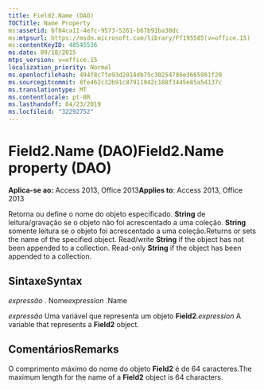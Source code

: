 ```yaml
---
title: Field2.Name (DAO)
TOCTitle: Name Property
ms:assetid: 6f84ca11-4e7c-9573-5261-b67b91ba30dc
ms:mtpsurl: https://msdn.microsoft.com/library/Ff195585(v=office.15)
ms:contentKeyID: 48545536
ms.date: 09/18/2015
mtps_version: v=office.15
localization_priority: Normal
ms.openlocfilehash: 494f8c7fe93d2014db75c30254786e3665981f20
ms.sourcegitcommit: 8fe462c32b91c87911942c188f3445e85a54137c
ms.translationtype: MT
ms.contentlocale: pt-BR
ms.lasthandoff: 04/23/2019
ms.locfileid: "32292752"
---
```

# <a name="field2name-property-dao"></a><span data-ttu-id="a91dc-102">Field2.Name (DAO)</span><span class="sxs-lookup"><span data-stu-id="a91dc-102">Field2.Name property (DAO)</span></span>


<span data-ttu-id="a91dc-103">**Aplica-se ao:** Access 2013, Office 2013</span><span class="sxs-lookup"><span data-stu-id="a91dc-103">**Applies to**: Access 2013, Office 2013</span></span>

<span data-ttu-id="a91dc-p101">Retorna ou define o nome do objeto especificado. **String** de leitura/gravação se o objeto não foi acrescentado a uma coleção. **String** somente leitura se o objeto foi acrescentado a uma coleção.</span><span class="sxs-lookup"><span data-stu-id="a91dc-p101">Returns or sets the name of the specified object. Read/write **String** if the object has not been appended to a collection. Read-only **String** if the object has been appended to a collection.</span></span>

## <a name="syntax"></a><span data-ttu-id="a91dc-107">Sintaxe</span><span class="sxs-lookup"><span data-stu-id="a91dc-107">Syntax</span></span>

<span data-ttu-id="a91dc-108">*expressão* . Nome</span><span class="sxs-lookup"><span data-stu-id="a91dc-108">*expression* .Name</span></span>

<span data-ttu-id="a91dc-109">*expressão* Uma variável que representa um objeto **Field2**.</span><span class="sxs-lookup"><span data-stu-id="a91dc-109">*expression* A variable that represents a **Field2** object.</span></span>

## <a name="remarks"></a><span data-ttu-id="a91dc-110">Comentários</span><span class="sxs-lookup"><span data-stu-id="a91dc-110">Remarks</span></span>

<span data-ttu-id="a91dc-111">O comprimento máximo do nome do objeto **Field2** é de 64 caracteres.</span><span class="sxs-lookup"><span data-stu-id="a91dc-111">The maximum length for the name of a **Field2** object is 64 characters.</span></span>

